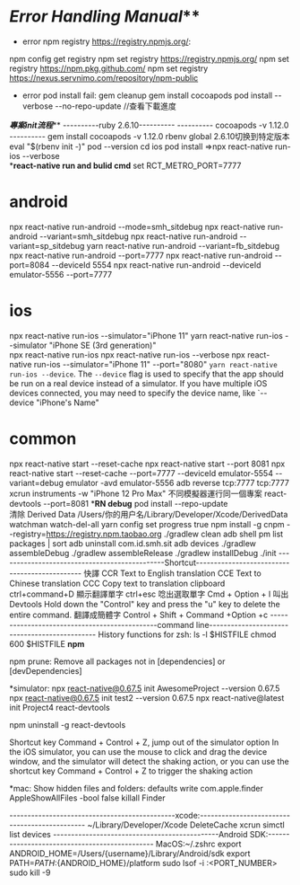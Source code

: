 # *************Error Handling Manual***************

- error npm registry https://registry.npmjs.org/:

npm config get registry
npm set registry https://registry.npmjs.org/
npm set registry https://npm.pkg.github.com/
npm set registry https://nexus.servnimo.com/repository/npm-public


- error pod install fail:
gem cleanup
gem install cocoapods
pod install --verbose --no-repo-update //查看下載進度



*************專案init流程***************
----------ruby 2.6.10----------
---------- cocoapods -v 1.12.0 ----------
gem install cocoapods -v 1.12.0 
rbenv global 2.6.10切换到特定版本
eval "$(rbenv init -)"
pod --version
cd ios
pod install
=>npx react-native run-ios --verbose     
*******************************react-native run and bulid cmd******************************
set RCT_METRO_PORT=7777
# android
npx react-native run-android --mode=smh_sitdebug
npx react-native run-android --variant=smh_sitdebug
npx react-native run-android --variant=sp_sitdebug
yarn react-native run-android --variant=fb_sitdebug
npx react-native run-android --port=7777 
npx react-native run-android --port=8084 --deviceId 5554
npx react-native run-android --deviceId emulator-5556 --port=7777
# ios
npx react-native run-ios --simulator="iPhone 11"
yarn react-native run-ios --simulator "iPhone SE (3rd generation)"  
npx react-native run-ios
npx react-native run-ios --verbose
npx react-native run-ios --simulator="iPhone 11"  --port="8080"
`yarn react-native run-ios --device`. The `--device` flag is used to specify that the app should be run on a real device instead of a simulator. If you have multiple iOS devices connected, you may need to specify the device name, like `--device "iPhone's Name"

# common
npx react-native start --reset-cache
npx react-native start --port 8081
npx react-native start --reset-cache --port=7777
--deviceId emulator-5554 --variant=debug
emulator -avd  emulator-5556
adb reverse tcp:7777 tcp:7777
xcrun instruments -w "iPhone 12 Pro Max" 不同模擬器運行同一個專案
react-devtools --port=8081
*******************************RN debug******************************
pod install --repo-update  
清除 Derived Data
/Users/你的用户名/Library/Developer/Xcode/DerivedData
watchman watch-del-all
yarn config set progress true
npm install -g cnpm --registry=https://registry.npm.taobao.org
./gradlew clean
adb shell pm list packages | sort
adb uninstall com.id.smh.sit
adb devices
./gradlew assembleDebug
./gradlew assembleRelease
./gradlew installDebug
./init
----------------------------------------------Shortcut----------------------------------------------
快譯 
CCR Text to English translation
CCE Text to Chinese translation
CCC Copy text to translation clipboard
ctrl+command+D 顯示翻譯單字
ctrl+esc 唸出選取單字
Cmd + Option + I  叫出 Devtools
Hold down the "Control" key and press the "u" key to delete the entire command.
翻譯成簡體字
Control + Shift + Command +Option  +c
----------------------------------------------command line----------------------------------------------
History functions for zsh:
ls -l $HISTFILE
chmod 600 $HISTFILE
******npm******

npm prune: 
Remove all packages not in [dependencies] or [devDependencies]

*simulator:
npx react-native@0.67.5 init AwesomeProject --version 0.67.5
npx react-native@0.67.5 init test2 --version 0.67.5
npx react-native@latest init Project4
react-devtools



npm uninstall -g react-devtools

Shortcut key Command + Control + Z, jump out of the simulator option
In the iOS simulator, you can use the mouse to click and drag the device window, and the simulator will detect the shaking action, or you can use the shortcut key Command + Control + Z to trigger the shaking action

*mac:
Show hidden files and folders:
defaults write com.apple.finder AppleShowAllFiles -bool false
killall Finder

----------------------------------------------xcode:----------------------------------------------
~/Library/Developer/Xcode   DeleteCache
xcrun simctl list devices
----------------------------------------------Android SDK:----------------------------------------------
MacOS:~/.zshrc
export ANDROID_HOME=/Users/{username}/Library/Android/sdk
export PATH=${PATH}:${ANDROID_HOME}/platform
sudo lsof -i :<PORT_NUMBER>
sudo kill -9 <PID>

